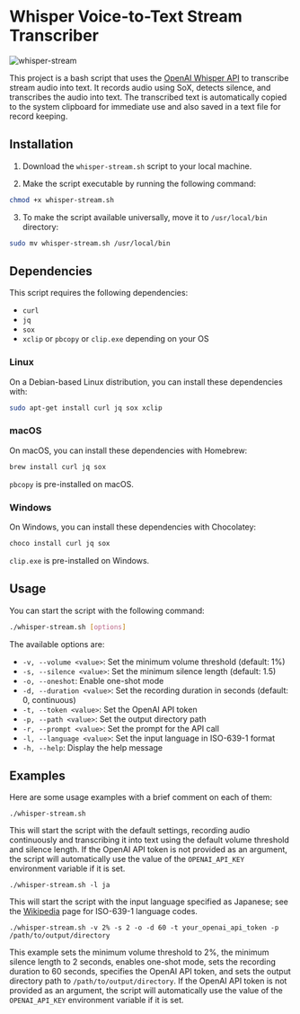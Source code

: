 # Whisper Voice-to-Text Stream Transcriber

![whisper-stream](https://github.com/yohasebe/whisper-stream/assets/18207/ea8e3eff-f4da-4749-bc5f-6d58ed119b13)

This project is a bash script that uses the [OpenAI Whisper API](https://platform.openai.com/docs/guides/speech-to-text) to transcribe stream audio into text. It records audio using SoX, detects silence, and transcribes the audio into text. The transcribed text is automatically copied to the system clipboard for immediate use and also saved in a text file for record keeping.

## Installation

1. Download the `whisper-stream.sh` script to your local machine.

2. Make the script executable by running the following command:

```bash
chmod +x whisper-stream.sh
```

3. To make the script available universally, move it to `/usr/local/bin` directory:

```bash
sudo mv whisper-stream.sh /usr/local/bin
```

## Dependencies

This script requires the following dependencies:

- `curl`
- `jq`
- `sox`
- `xclip` or `pbcopy` or `clip.exe` depending on your OS

### Linux

On a Debian-based Linux distribution, you can install these dependencies with:

```bash
sudo apt-get install curl jq sox xclip
```

### macOS

On macOS, you can install these dependencies with Homebrew:

```bash
brew install curl jq sox
```

`pbcopy` is pre-installed on macOS.

### Windows

On Windows, you can install these dependencies with Chocolatey:

```bash
choco install curl jq sox
```

`clip.exe` is pre-installed on Windows.

## Usage

You can start the script with the following command:

```bash
./whisper-stream.sh [options]
```

The available options are:

- `-v, --volume <value>`: Set the minimum volume threshold (default: 1%)
- `-s, --silence <value>`: Set the minimum silence length (default: 1.5)
- `-o, --oneshot`: Enable one-shot mode
- `-d, --duration <value>`: Set the recording duration in seconds (default: 0, continuous)
- `-t, --token <value>`: Set the OpenAI API token
- `-p, --path <value>`: Set the output directory path
- `-r, --prompt <value>`: Set the prompt for the API call
- `-l, --language <value>`: Set the input language in ISO-639-1 format
- `-h, --help`: Display the help message

## Examples

Here are some usage examples with a brief comment on each of them:

`./whisper-stream.sh`

This will start the script with the default settings, recording audio continuously and transcribing it into text using the default volume threshold and silence length. If the OpenAI API token is not provided as an argument, the script will automatically use the value of the `OPENAI_API_KEY` environment variable if it is set.

`./whisper-stream.sh -l ja`

This will start the script with the input language specified as Japanese; see the [Wikipedia](https://en.wikipedia.org/wiki/List_of_ISO_639-1_codes) page for ISO-639-1 language codes.

`./whisper-stream.sh -v 2% -s 2 -o -d 60 -t your_openai_api_token -p /path/to/output/directory`

This example sets the minimum volume threshold to 2%, the minimum silence length to 2 seconds, enables one-shot mode, sets the recording duration to 60 seconds, specifies the OpenAI API token, and sets the output directory path to `/path/to/output/directory`. If the OpenAI API token is not provided as an argument, the script will automatically use the value of the `OPENAI_API_KEY` environment variable if it is set.
